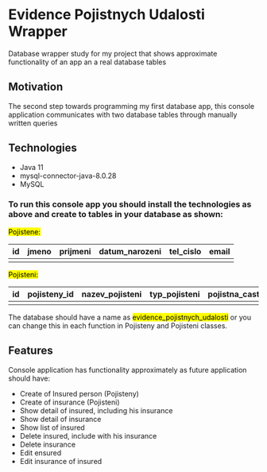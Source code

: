 # Evidence Pojistnych Udalosti Wrapper
Database wrapper study for my project that shows approximate functionality of an app an a real database tables


## Motivation

The second step towards programming my first database app, this console application communicates with two database tables through manually written queries


## Technologies

- Java 11
- mysql-connector-java-8.0.28
- MySQL



### To run this console app you should install the technologies as above and create to tables in your database as shown:


<mark>Pojistene:</mark>

| id | jmeno | prijmeni | datum_narozeni | tel_cislo | email |
|:--:| :---: | :------: | :------------: | :-------: | :---: |
|    |       |          |                |           |       |


<mark>Pojisteni:</mark>

| id | pojisteny_id | nazev_pojisteni | typ_pojisteni | pojistna_castka |
|:--:| :----------: | :-------------: | :-----------: | :-------------: |
|    |              |                 |               |                 | 


The database should have a name as <mark>evidence_pojistnych_udalosti</mark> or you can change this in each function in Pojisteny and Pojisteni classes.



## Features

Console application has functionality approximately as future application should have:

- Create of Insured person (Pojisteny)
- Create of insurance (Pojisteni)
- Show detail of insured, including his insurance
- Show detail of insurance
- Show list of insured
- Delete insured, include with his insurance
- Delete insurance
- Edit ensured
- Edit insurance of insured
